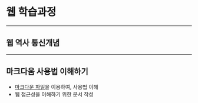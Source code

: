# 웹 학습과정

---
## 웹 역사 통신개념

---
## 마크다움 사용법 이해하기

- [마크다운 파일](a_asset/markdown.md)을 이용하여, 사용법 이해
- 웹 접근성을 이해하기 위한 문서 작성
